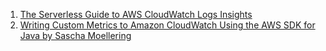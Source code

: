 1. [The Serverless Guide to AWS CloudWatch Logs Insights](https://baselime.io/blog/cloudwatch-insights-guide)
2. [Writing Custom Metrics to Amazon CloudWatch Using the AWS SDK for Java by Sascha Moellering](https://aws.amazon.com/blogs/developer/writing-custom-metrics-to-amazon-cloudwatch-using-the-aws-sdk-for-java/)